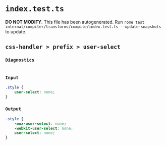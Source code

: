 # `index.test.ts`

**DO NOT MODIFY**. This file has been autogenerated. Run `rome test internal/compiler/transforms/compile/index.test.ts --update-snapshots` to update.

## `css-handler > prefix > user-select`

### `Diagnostics`

```css

```

### `Input`

```css
.style {
	user-select: none;
}

```

### `Output`

```css
.style {
	-moz-user-select: none;
	-webkit-user-select: none;
	user-select: none;
}

```
